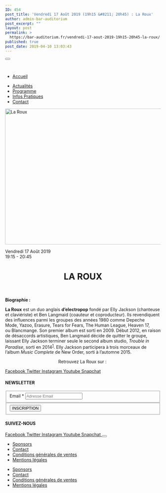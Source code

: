 ```yaml
---
ID: 454
post_title: 'Vendredi 17 Août 2019 (19h15 &#8211; 20h45) : La Roux'
author: admin-bar-auditorium
post_excerpt: ""
layout: post
permalink: >
  https://bar-auditorium.fr/vendredi-17-aout-2019-19h15-20h45-la-roux/
published: true
post_date: 2019-04-10 13:03:43
---
```

<button id="elementor-menu-toggle"></button>
				<nav itemtype="http://schema.org/SiteNavigationElement" itemscope="itemscope" id="elementor-navigation" role="navigation" aria-label="Elementor Menu">				
				<ul id="elementor-navmenu"><li><a href="https://bar-auditorium.fr/">Accueil</a></li>
<li><a href="https://bar-auditorium.fr/actualites-bar-auditorium/">Actualités</a></li>
<li><a href="https://bar-auditorium.fr/artistes/">Programme</a></li>
<li><a href="https://bar-auditorium.fr/infos-pratiques/">Infos Pratiques</a></li>
<li><a href="https://bar-auditorium.fr/contact/">Contact</a></li>
</ul>		
								</nav>
			<a href="https://bar-auditorium.fr/horaires/">
			</a>
										<img width="660" height="440" src="https://bar-auditorium.fr/wp-content/uploads/2019/04/La-Roux.jpg" alt="La Roux" srcset="https://bar-auditorium.fr/wp-content/uploads/2019/04/La-Roux.jpg 660w, https://bar-auditorium.fr/wp-content/uploads/2019/04/La-Roux-300x200.jpg 300w" sizes="(max-width: 660px) 100vw, 660px" />											
		<p>Vendredi 17 Août 2019<br />19:15 - 20:45</p><h1 style="text-align: center;">LA ROUX</h1>
<p> </p>
<p><strong>Biographie :</strong></p>
<b>La Roux</b> est un duo anglais <strong>d’electropop</strong> fondé par Elly Jackson (chanteuse et claviériste) et Ben Langmaid (coauteur et coproducteur). Ils revendiquent des influences parmi les groupes des années 1980 comme Depeche Mode, Yazoo, Erasure, Tears for Fears, The Human League, Heaven 17, ou Blancmange. Son premier album est sorti en 2009. Début 2012, en raison de désaccords artistiques, Ben Langmaid décide de quitter le groupe, laissant Elly Jackson terminer seule le second album studio, <i>Trouble in Paradise</i>, sorti en 2014<sup id="cite_ref-1"><a href="https://fr.wikipedia.org/wiki/La_Roux#cite_note-1">1</a></sup>. Elly Jackson participera à trois morceaux de l’album <i>Music Complete</i> de New Order, sorti à l’automne 2015.
<p style="text-align: center;">Retrouvez La Roux sur : </p>
							<a href="https://www.facebook.com/laroux" target="_blank" rel="noopener noreferrer">
					Facebook
				</a>
							<a href="https://twitter.com/larouxofficial" target="_blank" rel="noopener noreferrer">
					Twitter
				</a>
							<a href="https://www.instagram.com/larouxroux/" target="_blank" rel="noopener noreferrer">
					Instagram
				</a>
							<a href="https://www.youtube.com/user/larouxofficial" target="_blank" rel="noopener noreferrer">
					Youtube
				</a>
							<a href="" target="_blank" rel="noopener noreferrer">
					Snapchat
				</a>
			<h4>NEWSLETTER</h4>		
			<form action="https://bar-auditorium.fr/wp-admin/admin-post.php" method="post" name="content-form-3d106008" id="content-form-3d106008"><input type="hidden" id="_wpnonce_newsletter" name="_wpnonce_newsletter" value="f0ae54bee0" /><input type="hidden" name="_wp_http_referer" value="/wp-admin/admin-ajax.php" /><input type="hidden" name="action" value="content_form_submit" /><input type="hidden" name="form-type" value="newsletter" /><input type="hidden" name="form-builder" value="elementor" /><input type="hidden" name="post-id" value="454" /><input type="hidden" name="form-id" value="3d106008" />
        <fieldset>
            <label for="data[3d106008][email]"
				>
				Email *            </label>
			                    <input type="text" name="data[3d106008][email]" id="data[3d106008][email]"
						required="required"  placeholder="Adresse Email">
					        </fieldset>
		        <fieldset>
            <button type="submit" name="submit" value="submit-newsletter-3d106008">
	            INSCRIPTION                            </button>
        </fieldset>
		</form>		
			<h4>SUIVEZ-NOUS</h4>		
							<a href="" target="_blank" rel="noopener noreferrer">
					Facebook
				</a>
							<a href="" target="_blank" rel="noopener noreferrer">
					Twitter
				</a>
							<a href="" target="_blank" rel="noopener noreferrer">
					Instagram
				</a>
							<a href="" target="_blank" rel="noopener noreferrer">
					Youtube
				</a>
							<a href="" target="_blank" rel="noopener noreferrer">
					Snapchat
				</a>
						<button id="elementor-menu-toggle"></button>
				<nav itemtype="http://schema.org/SiteNavigationElement" itemscope="itemscope" id="elementor-navigation" role="navigation" aria-label="Elementor Menu">				
				<ul id="elementor-navmenu"><li><a href="https://bar-auditorium.fr/sponsors/">Sponsors</a></li>
<li><a href="https://bar-auditorium.fr/contact/">Contact</a></li>
<li><a href="https://bar-auditorium.fr/conditions-generales-de-ventes/">Conditions générales de ventes</a></li>
<li><a href="https://bar-auditorium.fr/mentions-legales/">Mentions légales</a></li>
</ul>		
								</nav>
		<nav itemtype="http://schema.org/SiteNavigationElement" itemscope="itemscope" id="cbp-hsmenu-wrapper">
				<ul id="mega-menu"><li><a href="https://bar-auditorium.fr/sponsors/">Sponsors</a></li>
<li><a href="https://bar-auditorium.fr/contact/">Contact</a></li>
<li><a href="https://bar-auditorium.fr/conditions-generales-de-ventes/">Conditions générales de ventes</a></li>
<li><a href="https://bar-auditorium.fr/mentions-legales/">Mentions légales</a></li>
</ul>			
		</nav>